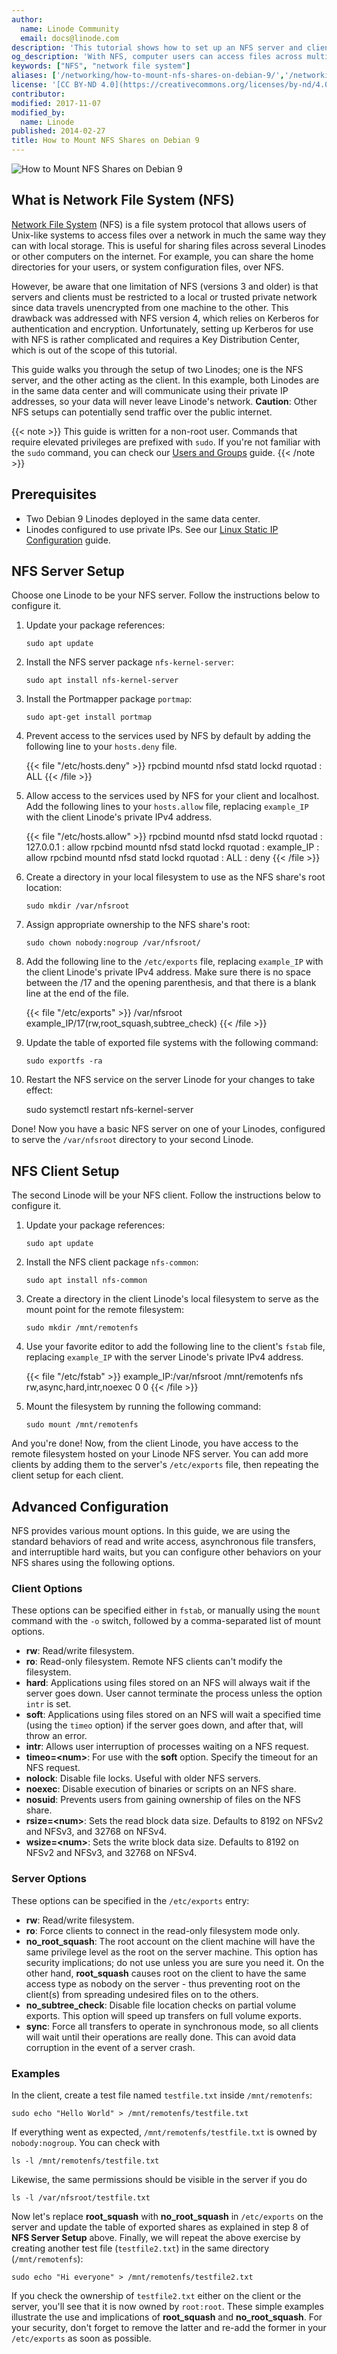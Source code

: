 ```yaml
---
author:
  name: Linode Community
  email: docs@linode.com
description: 'This tutorial shows how to set up an NFS server and client for remote file access on Debian.'
og_description: 'With NFS, computer users can access files across multiple servers on a network. This guide sets up two Linodes for file sharing as an NFS server and client.'
keywords: ["NFS", "network file system"]
aliases: ['/networking/how-to-mount-nfs-shares-on-debian-9/','/networking/basic-nfs-configuration-on-debian-7/','/networking/file-transfer/basic-nfs-debian/','/networking/how-to-mount-nfs-shares-on-debian-8/']
license: '[CC BY-ND 4.0](https://creativecommons.org/licenses/by-nd/4.0)'
contributor:
modified: 2017-11-07
modified_by:
  name: Linode
published: 2014-02-27
title: How to Mount NFS Shares on Debian 9
---
```


![How to Mount NFS Shares on Debian 9](mount-nfs-shares-deb-9-title.jpg "How to Mount NFS Shares on Debian 9")

## What is Network File System (NFS)

[Network File System](https://en.wikipedia.org/wiki/Network_File_System) (NFS) is a file system protocol that allows users of Unix-like systems to access files over a network in much the same way they can with local storage. This is useful for sharing files across several Linodes or other computers on the internet. For example, you can share the home directories for your users, or system configuration files, over NFS.

However, be aware that one limitation of NFS (versions 3 and older) is that servers and clients must be restricted to a local or trusted private network since data travels unencrypted from one machine to the other. This drawback was addressed with NFS version 4, which relies on Kerberos for authentication and encryption. Unfortunately, setting up Kerberos for use with NFS is rather complicated and requires a Key Distribution Center, which is out of the scope of this tutorial.

This guide walks you through the setup of two Linodes; one is the NFS server, and the other acting as the client. In this example, both Linodes are in the same data center and will communicate using their private IP addresses, so your data will never leave Linode's network. **Caution**: Other NFS setups can potentially send traffic over the public internet.

{{< note >}}
This guide is written for a non-root user. Commands that require elevated privileges are prefixed with `sudo`. If you're not familiar with the `sudo` command, you can check our [Users and Groups](/docs/tools-reference/linux-users-and-groups) guide.
{{< /note >}}

## Prerequisites

-   Two Debian 9 Linodes deployed in the same data center.
-   Linodes configured to use private IPs. See our [Linux Static IP Configuration](/docs/networking/linux-static-ip-configuration) guide.

## NFS Server Setup

Choose one Linode to be your NFS server. Follow the instructions below to configure it.

1.  Update your package references:

        sudo apt update

2.  Install the NFS server package `nfs-kernel-server`:

        sudo apt install nfs-kernel-server

3.  Install the Portmapper package `portmap`:

        sudo apt-get install portmap

4.  Prevent access to the services used by NFS by default by adding the following line to your `hosts.deny` file.

    {{< file "/etc/hosts.deny" >}}
rpcbind mountd nfsd statd lockd rquotad : ALL
{{< /file >}}

5.  Allow access to the services used by NFS for your client and localhost. Add the following lines to your `hosts.allow` file, replacing `example_IP` with the client Linode's private IPv4 address.

    {{< file "/etc/hosts.allow" >}}
rpcbind mountd nfsd statd lockd rquotad : 127.0.0.1 : allow
rpcbind mountd nfsd statd lockd rquotad : example_IP : allow
rpcbind mountd nfsd statd lockd rquotad : ALL : deny
{{< /file >}}

6.  Create a directory in your local filesystem to use as the NFS share's root location:

        sudo mkdir /var/nfsroot

7.  Assign appropriate ownership to the NFS share's root:

        sudo chown nobody:nogroup /var/nfsroot/

8.  Add the following line to the `/etc/exports` file, replacing `example_IP` with the client Linode's private IPv4 address. Make sure there is no space between the /17 and the opening parenthesis, and that there is a blank line at the end of the file.

    {{< file "/etc/exports" >}}
/var/nfsroot     example_IP/17(rw,root_squash,subtree_check)
{{< /file >}}

9.  Update the table of exported file systems with the following command:

        sudo exportfs -ra

10.  Restart the NFS service on the server Linode for your changes to take effect:

        sudo systemctl restart nfs-kernel-server

Done! Now you have a basic NFS server on one of your Linodes, configured to serve the `/var/nfsroot` directory to your second Linode.

## NFS Client Setup

The second Linode will be your NFS client. Follow the instructions below to configure it.

1.  Update your package references:

        sudo apt update

2.  Install the NFS client package `nfs-common`:

        sudo apt install nfs-common

3.  Create a directory in the client Linode's local filesystem to serve as the mount point for the remote filesystem:

        sudo mkdir /mnt/remotenfs

4.  Use your favorite editor to add the following line to the client's `fstab` file, replacing `example_IP` with the server Linode's private IPv4 address.

    {{< file "/etc/fstab" >}}
example_IP:/var/nfsroot /mnt/remotenfs nfs rw,async,hard,intr,noexec 0 0
{{< /file >}}

5.  Mount the filesystem by running the following command:

        sudo mount /mnt/remotenfs

And you're done! Now, from the client Linode, you have access to the remote filesystem hosted on your Linode NFS server. You can add more clients by adding them to the server's `/etc/exports` file, then repeating the client setup for each client.

## Advanced Configuration

NFS provides various mount options. In this guide, we are using the standard behaviors of read and write access, asynchronous file transfers, and interruptible hard waits, but you can configure other behaviors on your NFS shares using the following options.

### Client Options

These options can be specified either in `fstab`, or manually using the `mount` command with the `-o` switch, followed by a comma-separated list of mount options.

-   **rw**: Read/write filesystem.
-   **ro**: Read-only filesystem. Remote NFS clients can't modify the filesystem.
-   **hard**: Applications using files stored on an NFS will always wait if the server goes down. User cannot terminate the process unless the option `intr` is set.
-   **soft**: Applications using files stored on an NFS will wait a specified time (using the `timeo` option) if the server goes down, and after that, will throw an error.
-   **intr**: Allows user interruption of processes waiting on a NFS request.
-   **timeo=\<num\>**: For use with the **soft** option. Specify the timeout for an NFS request.
-   **nolock**: Disable file locks. Useful with older NFS servers.
-   **noexec**: Disable execution of binaries or scripts on an NFS share.
-   **nosuid**: Prevents users from gaining ownership of files on the NFS share.
-   **rsize=\<num\>**: Sets the read block data size. Defaults to 8192 on NFSv2 and NFSv3, and 32768 on NFSv4.
-   **wsize=\<num\>**: Sets the write block data size. Defaults to 8192 on NFSv2 and NFSv3, and 32768 on NFSv4.

### Server Options

These options can be specified in the `/etc/exports` entry:

-   **rw**: Read/write filesystem.
-   **ro**: Force clients to connect in the read-only filesystem mode only.
-   **no\_root\_squash**: The root account on the client machine will have the same privilege level as the root on the server machine. This option has security implications; do not use unless you are sure you need it. On the other hand, **root\_squash** causes root on the client to have the same access type as nobody on the server - thus preventing root on the client(s) from spreading undesired files on to the others.
-   **no\_subtree\_check**: Disable file location checks on partial volume exports. This option will speed up transfers on full volume exports.
-   **sync**: Force all transfers to operate in synchronous mode, so all clients will wait until their operations are really done. This can avoid data corruption in the event of a server crash.

### Examples

In the client, create a test file named `testfile.txt` inside `/mnt/remotenfs`:

    sudo echo "Hello World" > /mnt/remotenfs/testfile.txt

If everything went as expected, `/mnt/remotenfs/testfile.txt` is owned by `nobody:nogroup`. You can check with

    ls -l /mnt/remotenfs/testfile.txt

Likewise, the same permissions should be visible in the server if you do

    ls -l /var/nfsroot/testfile.txt

Now let's replace **root\_squash** with **no\_root\_squash** in `/etc/exports` on the server and update the table of exported shares as explained in step 8 of **NFS Server Setup** above. Finally, we will repeat the above exercise by creating another test file (`testfile2.txt`) in the same directory (`/mnt/remotenfs`):

    sudo echo "Hi everyone" > /mnt/remotenfs/testfile2.txt

If you check the ownership of `testfile2.txt` either on the client or the server, you'll see that it is now owned by `root:root`. These simple examples illustrate the use and implications of **root\_squash** and **no\_root\_squash**. For your security, don't forget to remove the latter and re-add the former in your `/etc/exports` as soon as possible.
